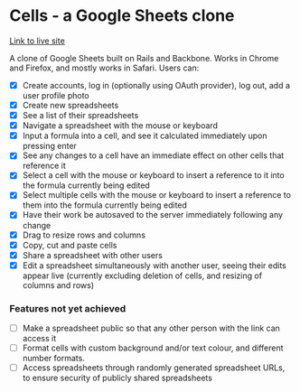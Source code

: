 # Cells - a Google Sheets clone

[Link to live site][live-site]

[live-site]: http://cells.edmund.io

A clone of Google Sheets built on Rails and Backbone. Works in Chrome and Firefox, and mostly works in Safari. Users can:

- [x] Create accounts, log in (optionally using OAuth provider), log out, add a user profile photo
- [x] Create new spreadsheets
- [x] See a list of their spreadsheets
- [x] Navigate a spreadsheet with the mouse or keyboard
- [x] Input a formula into a cell, and see it calculated immediately upon pressing enter
- [x] See any changes to a cell have an immediate effect on other cells that reference it
- [x] Select a cell with the mouse or keyboard to insert a reference to it into the formula currently being edited
- [x] Select multiple cells with the mouse or keyboard to insert a reference to them into the formula currently being edited
- [x] Have their work be autosaved to the server immediately following any change
- [x] Drag to resize rows and columns
- [x] Copy, cut and paste cells
- [x] Share a spreadsheet with other users
- [x] Edit a spreadsheet simultaneously with another user, seeing their edits appear live (currently excluding deletion of cells, and resizing of columns and rows)

### Features not yet achieved
- [ ] Make a spreadsheet public so that any other person with the link can access it
- [ ] Format cells with custom background and/or text colour, and different number formats.
- [ ] Access spreadsheets through randomly generated spreadsheet URLs, to ensure security of publicly shared spreadsheets
